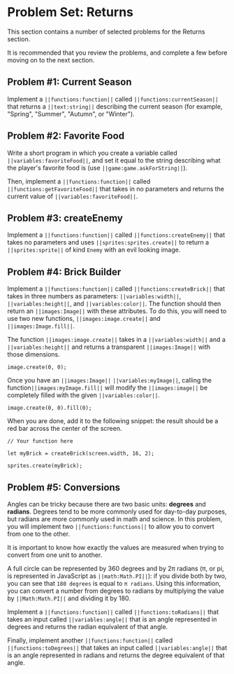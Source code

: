 # Problem Set: Returns

This section contains a number of selected problems for the Returns section.

It is recommended that you review the problems, and complete a few before
moving on to the next section.

## Problem #1: Current Season

Implement a ``||functions:function||`` called ``||functions:currentSeason||`` that
returns a ``||text:string||`` describing the current season
(for example, "Spring", "Summer", "Autumn", or "Winter").

## Problem #2: Favorite Food

Write a short program in which you create a variable called ``||variables:favoriteFood||``,
and set it equal to the string describing what the player's favorite food is
(use ``||game:game.askForString||``).

Then, implement a ``||functions:function||`` called ``||functions:getFavoriteFood||``
that takes in no parameters and returns the current value of ``||variables:favoriteFood||``.

## Problem #3: createEnemy

Implement a ``||functions:function||`` called ``||functions:createEnemy||`` that takes no
parameters and uses ``||sprites:sprites.create||`` to return a ``||sprites:sprite||`` of
kind ``Enemy`` with an evil looking image.

## Problem #4: Brick Builder

Implement a ``||functions:function||`` called ``||functions:createBrick||`` that takes in
three numbers as parameters: ``||variables:width||``, ``||variables:height||``,
and ``||variables:color||``.
The function should then return an ``||images:Image||`` with these attributes.
To do this, you will need to use two new functions, ``||images:image.create||``
and ``||images:Image.fill||``.

The function ``||images:image.create||`` takes in a ``||variables:width||`` and
a ``||variables:height||`` and returns a transparent ``||images:Image||`` with those dimensions.

```sig
image.create(0, 0);
```

Once you have an ``||images:Image||`` ``||variables:myImage||``,
calling the function``||images:myImage.fill||`` will modify the ``||images:image||``
be completely filled with the given ``||variables:color||``.

```sig
image.create(0, 0).fill(0);
```

When you are done, add it to the following snippet:
the result should be a red bar across the center of the screen.

```typescript-ignore
// Your function here

let myBrick = createBrick(screen.width, 16, 2);

sprites.create(myBrick);
```

## Problem #5: Conversions

Angles can be tricky because there are two basic units: **degrees** and **radians**.
Degrees tend to be more commonly used for day-to-day purposes,
but radians are more commonly used in math and science.
In this problem, you will implement two ``||functions:functions||`` to allow you
to convert from one to the other.

It is important to know how exactly the values are measured when trying to convert
from one unit to another.

A full circle can be represented by 360 degrees and by 2π radians
(π, or pi, is represented in JavaScript as ``||math:Math.PI||``):
if you divide both by two, you can see that ``180 degrees`` is equal to ``π radians``.
Using this information, you can convert a number from degrees to radians by multiplying
the value by ``||Math:Math.PI||`` and dividing it by 180.

Implement a ``||functions:function||`` called ``||functions:toRadians||`` that takes an
input called ``||variables:angle||`` that is an angle represented in degrees and returns
the radian equivalent of that angle.

Finally, implement another ``||functions:function||`` called ``||functions:toDegrees||``
that takes an input called ``||variables:angle||`` that is an angle represented in radians
and returns the degree equivalent of that angle.
